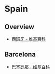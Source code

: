 # Spain

## Overview

- [西班牙 - 维基百科](https://zh.wikipedia.org/wiki/%E8%A5%BF%E7%8F%AD%E7%89%99)

## Barcelona

- [巴塞罗那 - 维基百科](https://zh.wikipedia.org/wiki/%E5%B7%B4%E5%A1%9E%E7%BD%97%E9%82%A3)
